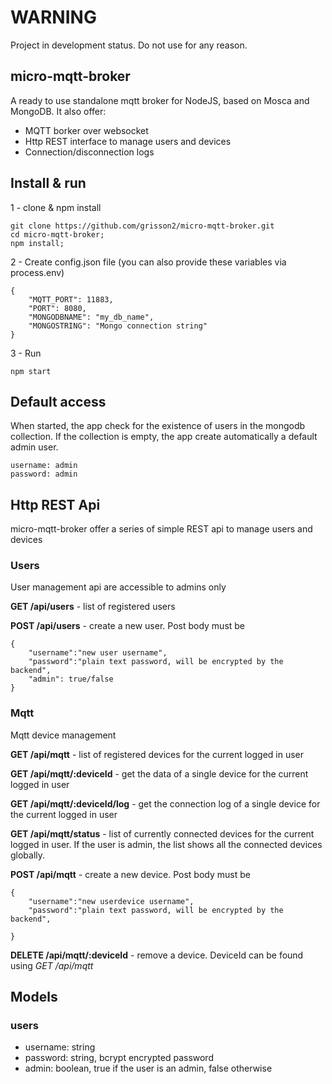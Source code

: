 # WARNING
Project in development status. Do not use for any reason.

## micro-mqtt-broker
A ready to use standalone mqtt broker for NodeJS, based on Mosca and MongoDB.
It also offer:
 - MQTT borker over websocket
 - Http REST interface to manage users and devices
 - Connection/disconnection logs
 
## Install & run

1 - clone & npm install
```
git clone https://github.com/grisson2/micro-mqtt-broker.git
cd micro-mqtt-broker;
npm install;
```

2 - Create config.json file (you can also provide these variables via process.env)
```
{
    "MQTT_PORT": 11883,
    "PORT": 8080,
    "MONGODBNAME": "my_db_name",
    "MONGOSTRING": "Mongo connection string"
}
```

3 - Run
```
npm start
```

## Default access
When started, the app check for the existence of users in the mongodb collection. If the collection is empty, the app create automatically a default admin user.

```
username: admin
password: admin
```

## Http REST Api

micro-mqtt-broker offer a series of simple REST api to manage users and devices

### Users

User management api are accessible to admins only

**GET /api/users** - list of registered users

**POST /api/users** - create a new user. Post body must be 

```
{
	"username":"new user username",
	"password":"plain text password, will be encrypted by the backend",
	"admin": true/false
}
``` 

### Mqtt
Mqtt device management

**GET /api/mqtt** - list of registered devices for the current logged in user

**GET /api/mqtt/:deviceId** - get the data of a single device for the current logged in user

**GET /api/mqtt/:deviceId/log** - get the connection log of a single device for the current logged in user

**GET /api/mqtt/status** - list of currently connected devices for the current logged in user. If the user is admin, the list shows all the connected devices globally.

**POST /api/mqtt** - create a new device. Post body must be 

```
{
	"username":"new userdevice username",
	"password":"plain text password, will be encrypted by the backend",

}
``` 

**DELETE /api/mqtt/:deviceId** - remove a device. DeviceId can be found using *GET /api/mqtt*

## Models

### users
 - username: string
 - password: string, bcrypt encrypted password
 - admin: boolean, true if the user is an admin, false otherwise

